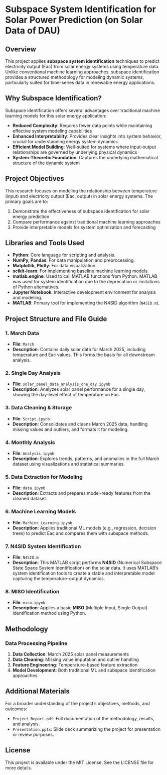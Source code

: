 # Subspace System Identification for Solar Power Prediction (on Solar Data of DAU)

## Overview
This project applies **subspace system identification** techniques to predict electricity output (Eac) from solar energy systems using temperature data. Unlike conventional machine learning approaches, subspace identification provides a structured methodology for modeling dynamic systems, particularly suited for time-series data in renewable energy applications.

## Why Subspace Identification?
Subspace identification offers several advantages over traditional machine learning models for this solar energy application:

- **Reduced Complexity**: Requires fewer data points while maintaining effective system modeling capabilities
- **Enhanced Interpretability**: Provides clear insights into system behavior, crucial for understanding energy system dynamics
- **Efficient Model Building**: Well-suited for systems where input-output relationships are governed by underlying physical dynamics
- **System-Theoretic Foundation**: Captures the underlying mathematical structure of the dynamic system

## Project Objectives
This research focuses on modeling the relationship between temperature (input) and electricity output (Eac, output) in solar energy systems. The primary goals are to:

  1. Demonstrate the effectiveness of subspace identification for solar energy prediction
  2. Compare performance against traditional machine learning approaches
  3. Provide interpretable models for system optimization and forecasting

## Libraries and Tools Used
- **Python**: Core language for scripting and analysis.
- **NumPy, Pandas**: For data manipulation and preprocessing.
- **Matplotlib, Plotly**: For data visualization.
- **scikit-learn**: For implementing baseline machine learning models.
- **matlab.engine**: Used to call MATLAB functions from Python. MATLAB was used for system identification due to the deprecation or limitations of Python alternatives.
- **Jupyter Notebook**: Interactive development environment for analysis and modeling.
- **MATLAB**: Primary tool for implementing the N4SID algorithm (`N4SID.m`).

## Project Structure and File Guide

### 1. March Data
- **File**: `March`  
- **Description**: Contains daily solar data for March 2025, including temperature and Eac values. This forms the basis for all downstream analysis.

### 2. Single Day Analysis
- **File**: `solar_panel_data_analysis_one_day.ipynb`  
- **Description**: Analyzes solar panel performance for a single day, showing the day-level effect of temperature on Eac.

### 3. Data Cleaning & Storage
- **File**: `Script.ipynb`  
- **Description**: Consolidates and cleans March 2025 data, handling missing values and outliers, and formats it for modeling.

### 4. Monthly Analysis
- **File**: `Analysis.ipynb`  
- **Description**: Explores trends, patterns, and anomalies in the full March dataset using visualizations and statistical summaries.

### 5. Data Extraction for Modeling
- **File**: `data.ipynb`  
- **Description**: Extracts and prepares model-ready features from the cleaned dataset.

### 6. Machine Learning Models
- **File**: `Machine_Learning.ipynb`  
- **Description**: Applies traditional ML models (e.g., regression, decision trees) to predict Eac and compares them with subspace methods.

### 7. N4SID System Identification
- **File**: `N4SID.m`  
- **Description**: This MATLAB script performs **N4SID** (Numerical Subspace State Space System Identification) on the solar data. It uses MATLAB’s system identification tools to create a stable and interpretable model capturing the temperature–output dynamics.

### 8. MISO Identification 
- **File**: `miso.ipynb`  
- **Description**: Applies a basic **MISO** (Multiple Input, Single Output) identification method using Python.

## Methodology
### Data Processing Pipeline
1. **Data Collection**: March 2025 solar panel measurements
2. **Data Cleaning**: Missing value imputation and outlier handling
3. **Feature Engineering**: Temperature-based feature extraction
4. **Model Development**: Both traditional ML and subspace identification approaches

## Additional Materials
For a broader understanding of the project’s objectives, methods, and outcomes:

- `Project_Report.pdf`: Full documentation of the methodology, results, and analysis.  
- `Presentation.pptx`: Slide deck summarizing the project for presentation or review purposes.

## License
This project is available under the MIT License. See the LICENSE file for more details.

